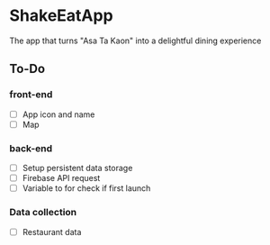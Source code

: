 # ShakeEatApp
The app that turns "Asa Ta Kaon" into a delightful dining experience

## To-Do
### front-end
- [ ] App icon and name
- [ ] Map

### back-end
- [ ] Setup persistent data storage
- [ ] Firebase API request
- [ ] Variable to for check if first launch

### Data collection
- [ ] Restaurant data